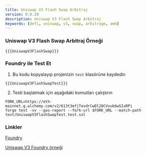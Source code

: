 ```yaml
---
title: Uniswap V3 Flash Swap Arbitraj
version: 0.8.20
description: Uniswap V3 Flash Swap Arbitraj
keywords: [defi, uniswap, v3, swap, arbitrage, amm]
---
```


### Uniswap V3 Flash Swap Arbitraj Örneği

```solidity
{{{UniswapV3FlashSwap}}}
```

### Foundry ile Test Et

1. Bu kodu kopyalayıp projenizin `test` klasörüne kaydedin

```solidity
{{{UniswapV3FlashSwapTest}}}
```

2. Testi başlatmak için aşağıdaki komutları çalıştırın

```shell
FORK_URL=https://eth-mainnet.g.alchemy.com/v2/613t3mfjTevdrCwDl28CVvuk6wSIxRPi
forge test -vv --gas-report --fork-url $FORK_URL --match-path test/UniswapV3FlashSwapTest.test.sol
```

### Linkler

<a href="https://github.com/foundry-rs/foundry" target="__blank">Foundry</a>

<a href="https://github.com/t4sk/defi-notes" target="__blank">Uniswap V3 Foundry örneği</a>
